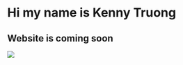<h1> Hi my name is Kenny Truong </h1>
<h2> Website is coming soon </h2>
<img src="https://howtogetonline.com/images/how-to-fix-a-slow-website.jpg">
